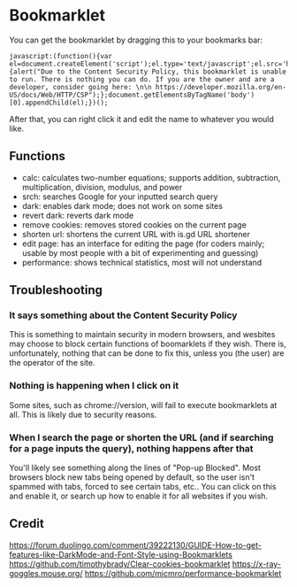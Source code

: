 # Bookmarklet
You can get the bookmarklet by dragging this to your bookmarks bar:
```
javascript:(function(){var el=document.createElement('script');el.type='text/javascript';el.src='https://zution.github.io/Bookmarklet/bookmarklet.js';el.onerror=function(){alert("Due to the Content Security Policy, this bookmarklet is unable to run. There is nothing you can do. If you are the owner and are a developer, consider going here: \n\n https://developer.mozilla.org/en-US/docs/Web/HTTP/CSP");};document.getElementsByTagName('body')[0].appendChild(el);})();
```
After that, you can right click it and edit the name to whatever you would like.
## Functions
* calc: calculates two-number equations; supports addition, subtraction, multiplication, division, modulus, and power
* srch: searches Google for your inputted search query
* dark: enables dark mode; does not work on some sites
* revert dark: reverts dark mode
* remove cookies: removes stored cookies on the current page
* shorten url: shortens the current URL with is.gd URL shortener
* edit page: has an interface for editing the page (for coders mainly; usable by most people with a bit of experimenting and guessing)
* performance: shows technical statistics, most will not understand
## Troubleshooting
### It says something about the Content Security Policy
This is something to maintain security in modern browsers, and wesbites may choose to block certain functions of boomarklets if they wish. There is, unfortunately, nothing that can be done to fix this, unless you (the user) are the operator of the site.
### Nothing is happening when I click on it
Some sites, such as chrome://version, will fail to execute bookmarklets at all. This is likely due to security reasons.
### When I search the page or shorten the URL (and if searching for a page inputs the query), nothing happens after that
You'll likely see something along the lines of "Pop-up Blocked". Most browsers block new tabs being opened by default, so the user isn't spammed with tabs, forced to see certain tabs, etc.. You can click on this and enable it, or search up how to enable it for all websites if you wish.
## Credit
https://forum.duolingo.com/comment/39222130/GUIDE-How-to-get-features-like-DarkMode-and-Font-Style-using-Bookmarklets
https://github.com/timothybrady/Clear-cookies-bookmarklet
https://x-ray-goggles.mouse.org/
https://github.com/micmro/performance-bookmarklet

